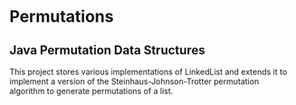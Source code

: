 Permutations
============

Java Permutation Data Structures
--------------------------------

This project stores various implementations of LinkedList and extends it to implement a version of the Steinhaus-Johnson-Trotter permutation algorithm to generate permutations of a list.
